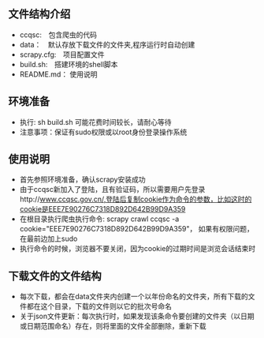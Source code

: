 ## 文件结构介绍
* ccqsc:　包含爬虫的代码
* data：　默认存放下载文件的文件夹,程序运行时自动创建
* scrapy.cfg:　项目配置文件
* build.sh:　搭建环境的shell脚本
* README.md： 使用说明

## 环境准备
* 执行: sh build.sh 可能花费时间较长，请耐心等待
* 注意事项：保证有sudo权限或以root身份登录操作系统

## 使用说明
* 首先参照环境准备，确认scrapy安装成功
* 由于ccqsc新加入了登陆，且有验证码，所以需要用户先登录http://www.ccqsc.gov.cn/,登陆后复制cookie作为命令的参数，比如这时的cookie是EEE7E90276C7318D892D642B99D9A359
* 在根目录执行爬虫执行命令: scrapy crawl ccqsc -a cookie="EEE7E90276C7318D892D642B99D9A359"， 如果有权限问题，在最前边加上sudo
* 执行命令的时候，浏览器不要关闭，因为cookie的过期时间是浏览会话结束时

## 下载文件的文件结构
* 每次下载，都会在data文件夹内创建一个以年份命名的文件夹，所有下载的文件都在这个目录，下载的文件则以它的批次号命名
* 关于json文件更新：每次执行时，如果发现该条命令要创建的文件夹（以日期或日期范围命名）存在，则将里面的文件全部删除，重新下载